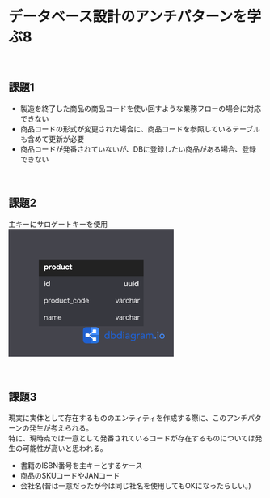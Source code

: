 # データベース設計のアンチパターンを学ぶ8

<br>

## 課題1
- 製造を終了した商品の商品コードを使い回すような業務フローの場合に対応できない
- 商品コードの形式が変更された場合に、商品コードを参照しているテーブルも含めて更新が必要
- 商品コードが発番されていないが、DBに登録したい商品がある場合、登録できない

<br>

## 課題2
主キーにサロゲートキーを使用  
![モデリング図](データベース設計のアンチパターンを学ぶ8.png)

<br>

## 課題3
現実に実体として存在するもののエンティティを作成する際に、このアンチパターンの発生が考えられる。  
特に、現時点では一意として発番されているコードが存在するものについては発生の可能性が高いと思われる。  
- 書籍のISBN番号を主キーとするケース
- 商品のSKUコードやJANコード
- 会社名(昔は一意だったが今は同じ社名を使用してもOKになったらしい。)